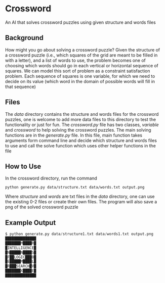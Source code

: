 # Crossword

An AI that solves crossword puzzles using given structure and words files

## Background

How might you go about solving a crossword puzzle? Given the structure of a crossword puzzle (i.e., which squares of the grid are meant to be filled in with a letter), and a list of words to use, the problem becomes one of choosing which words should go in each vertical or horizontal sequence of squares. We can model this sort of problem as a constraint satisfaction problem. Each sequence of squares is one variable, for which we need to decide on its value (which word in the domain of possible words will fill in that sequence)

## Files

The _data_ directory contains the structure and words files for the crossword puzzles, one is welcome to add more data files to this directory to test the functionality or just for fun. The _crossword.py_ file has two classes, _variable_ and _crossword_ to help solving the crossword puzzles. The main solving functions are in the _generate.py_ file. In this file, main function takes arguments form command line and decide which structure and words files to use and call the solve function which uses other helper functions in the file

## How to Use

In the crossword directory, run the command

```
python generate.py data/structure.txt data/words.txt output.png
```

Where _structure_ and _words_ are txt files in the _data_ directory, one can use the existing 0-2 files or create their own files. The program will also save a png of the solved crossword puzzle

## Example Output

```python
$ python generate.py data/structure1.txt data/words1.txt output.png
██████████████
███████M████R█
█INTELLIGENCE█
█N█████N████S█
█F██LOGIC███O█
█E█████M████L█
█R███SEARCH█V█
███████X████E█
██████████████
```
